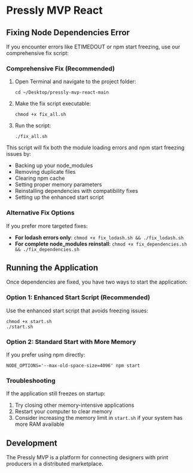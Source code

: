 # Pressly MVP React

## Fixing Node Dependencies Error

If you encounter errors like ETIMEDOUT or npm start freezing, use our comprehensive fix script:

### Comprehensive Fix (Recommended)

1. Open Terminal and navigate to the project folder:
   ```
   cd ~/Desktop/pressly-mvp-react-main
   ```

2. Make the fix script executable:
   ```
   chmod +x fix_all.sh
   ```

3. Run the script:
   ```
   ./fix_all.sh
   ```

This script will fix both the module loading errors and npm start freezing issues by:
- Backing up your node_modules
- Removing duplicate files
- Clearing npm cache
- Setting proper memory parameters
- Reinstalling dependencies with compatibility fixes
- Setting up the enhanced start script

### Alternative Fix Options

If you prefer more targeted fixes:

- **For lodash errors only**: `chmod +x fix_lodash.sh && ./fix_lodash.sh`
- **For complete node_modules reinstall**: `chmod +x fix_dependencies.sh && ./fix_dependencies.sh`

## Running the Application

Once dependencies are fixed, you have two ways to start the application:

### Option 1: Enhanced Start Script (Recommended)

Use the enhanced start script that avoids freezing issues:

```
chmod +x start.sh
./start.sh
```

### Option 2: Standard Start with More Memory

If you prefer using npm directly:

```
NODE_OPTIONS='--max-old-space-size=4096' npm start
```

### Troubleshooting

If the application still freezes on startup:

1. Try closing other memory-intensive applications
2. Restart your computer to clear memory
3. Consider increasing the memory limit in `start.sh` if your system has more RAM available

## Development

The Pressly MVP is a platform for connecting designers with print producers in a distributed marketplace.
